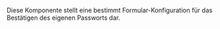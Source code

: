 Diese Komponente stellt eine bestimmt Formular-Konfiguration für das Bestätigen des eigenen Passworts dar. 
